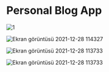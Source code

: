 # Personal Blog App

![1](https://user-images.githubusercontent.com/58563002/147547255-2155ca81-ebb2-4323-b394-1b5ba647e9e6.gif)

![Ekran görüntüsü 2021-12-28 114327](https://user-images.githubusercontent.com/58563002/147547266-eb8eafa0-2183-4350-bbfd-018b968d43f9.png)

![Ekran görüntüsü 2021-12-28 113733](https://user-images.githubusercontent.com/58563002/147547053-caacb3c1-2e99-4327-a1f0-462fd8311167.png)

![Ekran görüntüsü 2021-12-28 113733](https://user-images.githubusercontent.com/58563002/147547276-2b95c84a-1fe2-4d4b-9848-5cfa44a8acbb.png)

